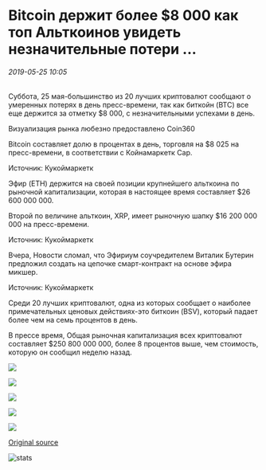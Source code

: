 # Bitcoin держит более $8 000 как топ Альткоинов увидеть незначительные потери ...

###### 2019-05-25 10:05

Суббота, 25 мая-большинство из 20 лучших криптовалют сообщают о умеренных потерях в день пресс-времени, так как биткойн (BTC) все еще держится за отметку $8 000, с незначительными успехами в день.

Визуализация рынка любезно предоставлено Coin360

Bitcoin составляет долю в процентах в день, торговля на $8 025 на пресс-времени, в соответствии с Койнамаркетк Cap.

Источник: Кукоймаркетк

Эфир (ETH) держится на своей позиции крупнейшего альткоина по рыночной капитализации, которая в настоящее время составляет $26 600 000 000.

Второй по величине альткоин, XRP, имеет рыночную шапку $16 200 000 000 на пресс-времени.

Источник: Кукоймаркетк

Вчера, Новости сломал, что Эфириум соучредителем Виталик Бутерин предложил создать на цепочке смарт-контракт на основе эфира микшер.

Источник: Кукоймаркетк

Среди 20 лучших криптовалют, одна из которых сообщает о наиболее примечательных ценовых действиях-это биткоин (BSV), который падает более чем на семь процентов в день.

В прессе время, Общая рыночная капитализация всех криптовалют составляет $250 800 000 000, более 8 процентов выше, чем стоимость, которую он сообщил неделю назад.

![](https://s3.cointelegraph.com/storage/uploads/view/8e113c9a8f76d0a3a1cbcb7b4858438c.png)

![](https://s3.cointelegraph.com/storage/uploads/view/b0542712545b3537673e96a715e3d8ba.png)

![](https://s3.cointelegraph.com/storage/uploads/view/1ab61f3a0efc0dba260bf47e62e73985.png)

![](https://s3.cointelegraph.com/storage/uploads/view/39cd39d45fc480bd3580ec5161139cd5.png)

![](https://s3.cointelegraph.com/storage/uploads/view/abb969dcb7f629a6634cd921913224be.png)

[Original source](https://cointelegraph.com/news/bitcoin-holds-over-8-000-as-top-altcoins-see-minor-losses)

![stats](https://c.statcounter.com/11760860/0/a89fa40b/1/ "stats")